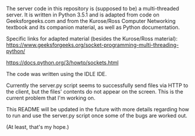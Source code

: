The server code in this repository is (supposed to be) a multi-threaded server. It is written in Python 3.5.1
and is adapted from code on Geeksforgeeks.com and from the Kurose/Ross Computer Networking textbook and its companion material,
as well as Python documentation.

Specific links for adapted material (besides the Kurose/Ross material): 
https://www.geeksforgeeks.org/socket-programming-multi-threading-python/


https://docs.python.org/3/howto/sockets.html

The code was written using the IDLE IDE. 

Currently the server.py script seems to successfully send files via HTTP to the client, but the files' contents do not appear on
the screen. This is the current problem that I'm working on. 

This README will be updated in the future with more details regarding how to run and use the server.py script once some of the bugs
are worked out. 

(At least, that's my hope.)
